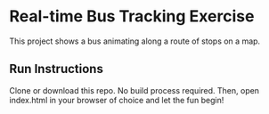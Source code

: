 # Real-time Bus Tracking Exercise

This project shows a bus animating along a route of stops on a map.

## Run Instructions

Clone or download this repo. No build process required. Then, open index.html in your browser of choice and let the fun begin!